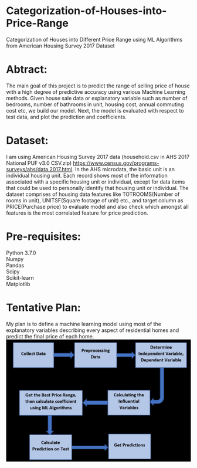 # Categorization-of-Houses-into-Price-Range
Categorization of Houses into Different Price Range using ML Algorithms from American Housing Survey 2017 Dataset

# Abtract:
The main goal of this project is to predict the range of selling price of house with a high degree of predictive accuracy using various Machine Learning methods. Given house sale data or explanatory variable such as number of bedrooms, number of bathrooms in unit, housing cost, annual commuting cost etc, we build our model. Next, the model is evaluated with respect to test data, and plot the prediction and coefficients. 

# Dataset:
I am using American Housing Survey 2017 data (household.csv in AHS 2017 National PUF v3.0 CSV.zip) https://www.census.gov/programs-surveys/ahs/data.2017.html. In the AHS microdata, the basic unit is an individual housing unit. Each record shows most of the information associated with a specific housing unit or individual, except for data items that could be used to personally identify that housing unit or individual. The dataset comprises of housing data features like TOTROOMS(Number of rooms in unit), UNITSF(Square footage of unit) etc., and target column as PRICE(Purchase price) to evaluate model and also check which amongst all features is the most correlated feature for price prediction. 

# Pre-requisites:
Python 3.7.0 <br />
Numpy<br />
Pandas<br />
Scipy<br />
Scikit-learn<br />
Matplotlib<br />

# Tentative Plan:
My plan is to define a machine learning model using most of the explanatory variables describing every aspect of residential homes and predict the final price of each home. 
![Implementation Plan](plan.png)
